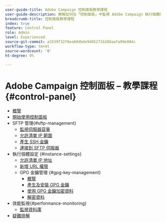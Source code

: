 ```yaml
---
user-guide-title: Adobe Campaign 控制面板教學課程
user-guide-description: 瞭解如何在「控制面板」中監視 Adobe Campaign 執行個體的主要資產以及執行管理任務。
breadcrumb-title: 控制面板教學課程
index: true
feature: Control Panel
role: Admin
level: Experienced
source-git-commit: a3339f32f8ea60dbde9405271b288aafa99e984c
workflow-type: tm+mt
source-wordcount: '0'
ht-degree: 0%

---
```



# Adobe Campaign 控制面板 – 教學課程 {#control-panel}

+ [概覽](/help/control-panel-tutorials/control-panel-overview.md)
+ [開始使用控制面板](/help/control-panel-tutorials/get-started.md)
+ SFTP 管理{#sftp-management}
   + [監視伺服器容量](/help/control-panel-tutorials/sftp-management/monitor-server-capacity.md)
   + [允許清單 IP 範圍](/help/control-panel-tutorials/sftp-management/allowlist-ip-range.md)
   + [產生 SSH 金鑰](/help/control-panel-tutorials/sftp-management/generate-ssh-key.md)
   + [連接到 SFTP 伺服器](/help/control-panel-tutorials/sftp-management/connect-to-sftp-server.md)
+ 執行個體設定 {#instance-settings}
   + [允許清單 IP 地址](/help/control-panel-tutorials/instance-settings/allowlist-ip-address.md)
   + [新增 URL 權限](/help/control-panel-tutorials/instance-settings/add-url-permissions.md)
   + GPG 金鑰管理 {#gpg-key-management}
      + [概覽](/help/control-panel-tutorials/instance-settings/gpg-key-management/gpg-key-management-overview.md)
      + [產生及安裝 GPG 金鑰](/help/control-panel-tutorials/instance-settings/gpg-key-management/generate-and-install-gpg-keys.md)
      + [使用 GPG 金鑰加密資料](/help/control-panel-tutorials/instance-settings/gpg-key-management/use-a-gpg-key-to-encrypt-data.md)
      + [解密資料](/help/control-panel-tutorials/instance-settings/gpg-key-management/decrypt-data.md)
+ 效能監視{#performance-monitoring}
   + [監視資料庫](/help/control-panel-tutorials/performance-monitoring/monitor-databases.md)
+ [疑難排解](/help/control-panel-tutorials/troubleshooting.md)